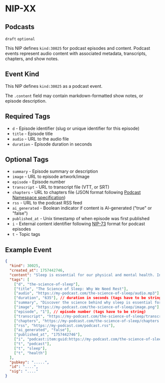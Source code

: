 NIP-XX
======

Podcasts
--------------

`draft` `optional`

This NIP defines `kind:30025` for podcast episodes and content. Podcast events represent audio content with associated metadata, transcripts, chapters, and show notes.

## Event Kind

This NIP defines `kind:30025` as a podcast event.

The `.content` field may contain markdown-formatted show notes, or episode description.

## Required Tags

- `d` - Episode identifier (slug or unique identifier for this episode)
- `title` - Episode title
- `audio` - URL to the audio file
- `duration` - Episode duration in seconds

## Optional Tags

- `summary` - Episode summary or description
- `image` - URL to episode artwork/image
- `episode` - Episode number
- `transcript` - URL to transcript file (VTT, or SRT)
- `chapters` - URL to chapters file (JSON format following [Podcast Namespace specification](https://github.com/Podcastindex-org/podcast-namespace/blob/main/docs/examples/chapters/example.json))
- `rss` - URL to the podcast RSS feed
- `ai_generated` - Boolean indicator if content is AI-generated ("true" or "false")
- `published_at` - Unix timestamp of when episode was first published
- `i` - External content identifier following [NIP-73](73.md) format for podcast episodes
- `t` - Topic tags

## Example Event

```json
{
  "kind": 30025,
  "created_at": 1757442746,
  "content": "Sleep is essential for our physical and mental health. In this episode, we explore the latest research on how sleep affects memory, mood, and overall well-being.\n\nExperts share tips on improving sleep quality and discuss common myths about rest...",
  "tags": [
    ["d", "the-science-of-sleep"],
    ["title", "The Science of Sleep: Why We Need Rest"],
    ["audio", "https://my-podcast.com/the-science-of-sleep/audio.mp3"],
    ["duration", "635"], // duration in seconds (tags have to be string)
    ["summary", "Discover the science behind why sleep is essential for our health. This episode explores how sleep impacts memory, mood, and well-being, and shares expert tips for improving sleep quality."],
    ["image", "https://my-podcast.com/the-science-of-sleep/image.png"],
    ["episode", "1"], // episode number (tags have to be string)
    ["transcript", "https://my-podcast.com/the-science-of-sleep/transcript.vtt"],
    ["chapters", "https://my-podcast.com/the-science-of-sleep/chapters.json"],
    ["rss", "https://my-podcast.com/podcast.rss"],
    ["ai_generated", "false"],
    ["published_at", "1757442746"],
    ["i", "podcast:item:guid:https://my-podcast.com/the-science-of-sleep"],
    ["t", "podcast"],
    ["t", "sleep"],
    ["t", "health"]
  ],
  "pubkey": ".....",
  "id": "....",
  "sig": "...."
}
```
